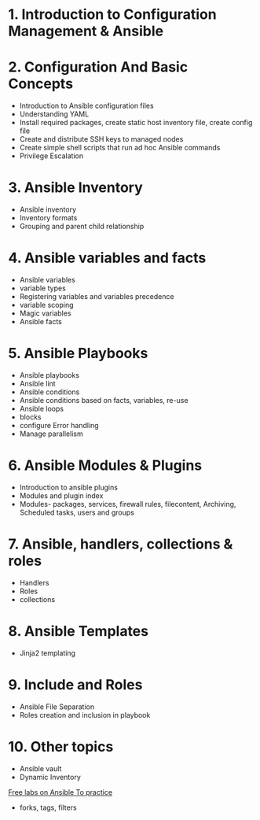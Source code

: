 # 1. Introduction to Configuration Management & Ansible

# 2. Configuration And Basic Concepts
- Introduction to Ansible configuration files
- Understanding YAML
- Install required packages, create static host inventory file, create config file
- Create and distribute SSH keys to managed nodes
- Create simple shell scripts that run ad hoc Ansible commands
- Privilege Escalation

# 3. Ansible Inventory
- Ansible inventory
- Inventory formats
- Grouping and parent child relationship

# 4. Ansible variables and facts
- Ansible variables
- variable types
- Registering variables and variables precedence
- variable scoping
- Magic variables
- Ansible facts

# 5. Ansible Playbooks
- Ansible playbooks
- Ansible lint
- Ansible conditions 
- Ansible conditions based on facts, variables, re-use
- Ansible loops
- blocks
- configure Error handling 
- Manage parallelism

# 6. Ansible Modules & Plugins
- Introduction to ansible plugins
- Modules and plugin index
- Modules- packages, services, firewall rules, filecontent, Archiving, Scheduled tasks, users and groups

# 7. Ansible, handlers, collections & roles
- Handlers
- Roles
- collections

# 8. Ansible Templates
- Jinja2 templating

# 9. Include and Roles
- Ansible File Separation
- Roles creation and inclusion in playbook

# 10. Other topics
- Ansible vault
- Dynamic Inventory

[Free labs on Ansible To practice](https://kodekloud.com/pages/free-labs/ansible)
- forks, tags, filters
